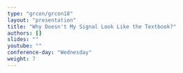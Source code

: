 ```yaml
---
type: "grcon/grcon18"
layout: "presentation"
title: "Why Doesn't My Signal Look Like the Textbook?"
authors: []
slides: ""
youtube: ""
conference-day: "Wednesday"
weight: 7
---
```

<!-- FIXME -->
